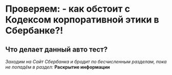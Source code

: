 # Проверяем: - как обстоит с Кодексом корпоративной этики в Сбербанке?!

## Что делает данный авто тест?

_Заходим на Сайт Сбербанка и бродит по бесчисленным разделам, пока не попадём в раздел:_ **Раскрытие информации**  

